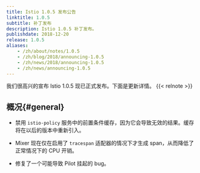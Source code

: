 ```yaml
---
title: Istio 1.0.5 发布公告
linktitle: 1.0.5
subtitle: 补丁发布
description: Istio 1.0.5 补丁发布。
publishdate: 2018-12-20
release: 1.0.5
aliases:
    - /zh/about/notes/1.0.5
    - /zh/blog/2018/announcing-1.0.5
    - /zh/news/2018/announcing-1.0.5
    - /zh/news/announcing-1.0.5
---
```


我们很高兴的宣布 Istio 1.0.5 现已正式发布。下面是更新详情。
{{< relnote >}}

## 概况{#general}

- 禁用 `istio-policy` 服务中的前置条件缓存，因为它会导致无效的结果。缓存将在以后的版本中重新引入。

- Mixer 现在仅在启用了 `tracespan` 适配器的情况下才生成 span，从而降低了正常情况下的 CPU 开销。

- 修复了一个可能导致 Pilot 挂起的 bug。
